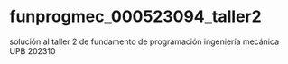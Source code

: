 # funprogmec_000523094_taller2
solución al taller 2 de fundamento de programación ingeniería mecánica UPB 202310
